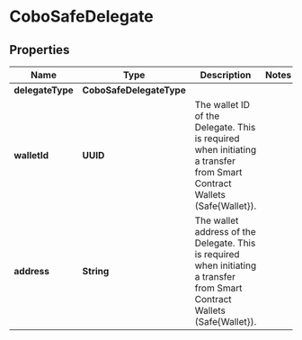 

# CoboSafeDelegate


## Properties

| Name | Type | Description | Notes |
|------------ | ------------- | ------------- | -------------|
|**delegateType** | **CoboSafeDelegateType** |  |  |
|**walletId** | **UUID** | The wallet ID of the Delegate. This is required when initiating a transfer from Smart Contract Wallets (Safe{Wallet}). |  |
|**address** | **String** | The wallet address of the Delegate. This is required when initiating a transfer from Smart Contract Wallets (Safe{Wallet}). |  |



